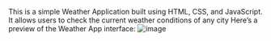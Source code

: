 This is a simple Weather Application built using HTML, CSS, and JavaScript. It allows users to check the current weather conditions of any city
Here’s a preview of the Weather App interface:
![image](https://github.com/user-attachments/assets/6feeea57-43d2-4686-88a8-3eccfe91cd76)
